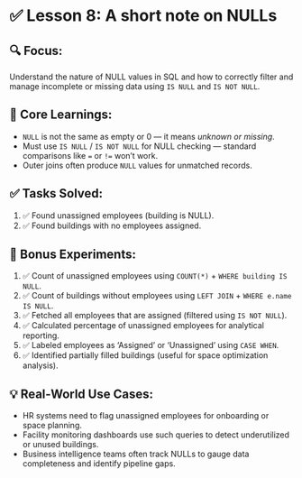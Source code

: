 # ✅ Lesson 8: A short note on NULLs

## 🔍 Focus:
Understand the nature of NULL values in SQL and how to correctly filter and manage incomplete or missing data using `IS NULL` and `IS NOT NULL`.

## 🧠 Core Learnings:
- `NULL` is not the same as empty or 0 — it means *unknown or missing*.
- Must use `IS NULL` / `IS NOT NULL` for NULL checking — standard comparisons like `=` or `!=` won’t work.
- Outer joins often produce `NULL` values for unmatched records.

## ✅ Tasks Solved:
1. ✅ Found unassigned employees (building is NULL).
2. ✅ Found buildings with no employees assigned.

## 🧪 Bonus Experiments:
1. ✅ Count of unassigned employees using `COUNT(*)` + `WHERE building IS NULL`.
2. ✅ Count of buildings without employees using `LEFT JOIN` + `WHERE e.name IS NULL`.
3. ✅ Fetched all employees that are assigned (filtered using `IS NOT NULL`).
4. ✅ Calculated percentage of unassigned employees for analytical reporting.
5. ✅ Labeled employees as ‘Assigned’ or ‘Unassigned’ using `CASE WHEN`.
6. ✅ Identified partially filled buildings (useful for space optimization analysis).

## 💡 Real-World Use Cases:
- HR systems need to flag unassigned employees for onboarding or space planning.
- Facility monitoring dashboards use such queries to detect underutilized or unused buildings.
- Business intelligence teams often track NULLs to gauge data completeness and identify pipeline gaps.
